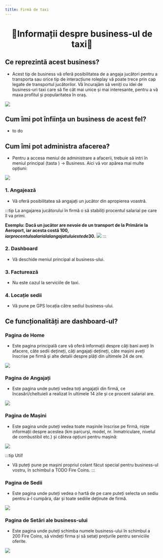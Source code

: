 ```yaml
---
title: Firmă de taxi
---
```


<script setup> 
    import KeyIcon from '../.vitepress/components/KeyIcon.vue'
</script>

# <center>:taxi:Informații despre business-ul de taxi:oncoming_taxi:</center>

## Ce reprezintă acest business?

- Acest tip de business vă oferă posibilitatea de a angaja jucători pentru a transporta sau orice tip de interacțiune roleplay vă poate trece prin cap legate de transportul jucătorilor. Vă încurajăm să veniți cu idei de business-uri taxi care să fie cât mai unice și mai interesante, pentru a vă maxa profitul și popularitatea în oraș.

![](https://i.imgur.com/lbGG8xm.png)

## Cum îmi pot înființa un business de acest fel?

- to do

## Cum îmi pot administra afacerea?

- Pentru a accesa meniul de administrare a afacerii, trebuie să intri în meniul principal (tasta <KeyIcon keyType="k"/> ) -> Business. Aici vă vor apărea mai multe opțiuni:

![](https://i.imgur.com/zntNOiY.png)

### 1. Angajează

- Vă oferă posibilitatea să angajați un jucător din apropierea voastră.

:::tip
La angajarea jucătorului în firmă o să stabiliți procentul salarial pe care îl va primi. 

**Exemplu: Dacă un jucător are nevoie de un transport de la Primărie la Aeroport, iar acesta costă 100$, iar procentul salarial al angajatului este de 30%, angajatul va primi 30$.**
![](https://i.imgur.com/EUTLxiE.png)
::: 

### 2. Dashboard

- Vă deschide meniul principal al business-ului.

### 3. Facturează

- Nu este cazul la serviciile de taxi.

### 4. Locație sedii

- Vă pune pe GPS locația către sediul business-ului.

## Ce funcționalități are dashboard-ul?

### Pagina de Home

- Este pagina principală care vă oferă informații despre câți bani aveți în afacere, câte sedii dețineți, câți angajați dețineți, câte mașini aveți înscrise pe firmă și alte detalii despre plăți din ultimele 24 de ore.

![](https://i.imgur.com/hwDM8Dm.png)

### Pagina de Angajați

- Este pagina unde puteți vedea toți angajații din firmă, ce încasări/cheltuieli a realizat în ultimele 14 zile și ce procent salarial are.

![](https://i.imgur.com/thfMBnt.png)

### Pagina de Mașini

- Este pagina unde puteți vedea toate mașinile înscrise pe firmă, niște informații despre acestea (km parcurși, model, nr. înmatriculare, nivelul de combustibil etc.) și câteva opțiuni pentru mașină:

![](https://i.imgur.com/MUdwrCu.png)

:::tip Util!
- Vă puteți pune pe mașini propriul colant făcut special pentru business-ul vostru, în schimbul a TODO Fire Coins.
:::

### Pagina de Sedii

- Este pagina unde puteți vedea o hartă de pe care puteți selecta un sediu pentru a-l cumpăra, dar și toate sediile deținute de firmă.

![](https://i.imgur.com/s0LHOws.png)

### Pagina de Setări ale business-ului

- Este pagina unde puteți schimba numele business-ului în schimbul a 200 Fire Coins, să vindeți firma și să setați prețurile pentru serviciile oferite.

![](https://i.imgur.com/Aklb8wH.png)
